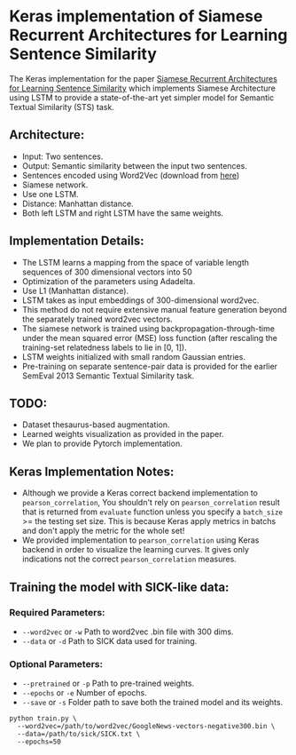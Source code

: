# Keras implementation of Siamese Recurrent Architectures for Learning Sentence SimilarityThe Keras implementation for the paper [Siamese Recurrent Architectures for Learning Sentence Similarity](http://www.mit.edu/~jonasm/info/MuellerThyagarajan_AAAI16.pdf) which implements Siamese Architecture using LSTM to provide a state-of-the-art yet simpler model for Semantic Textual Similarity (STS) task.## Architecture:- Input: Two sentences.- Output: Semantic similarity between the input two sentences.- Sentences encoded using Word2Vec (download from [here](https://code.google.com/archive/p/word2vec/))- Siamese network.- Use one LSTM.- Distance: Manhattan distance.- Both left LSTM and right LSTM have the same weights.## Implementation Details:- The LSTM learns a mapping from the space of variable length sequences of 300 dimensional vectors into 50- Optimization of the parameters using Adadelta.- Use L1 (Manhattan distance).- LSTM takes as input embeddings of 300-dimensional word2vec.- This method do not require extensive manual feature generation beyond the separately trained word2vec vectors.- The siamese network is trained using backpropagation-through-time under the mean squared error (MSE) loss function (after rescaling the training-set relatedness labels to lie in [0, 1]).- LSTM weights initialized  with small random Gaussian entries.- Pre-training on separate sentence-pair data is provided for the earlier SemEval 2013 Semantic Textual Similarity task.## TODO:- Dataset thesaurus-based augmentation.- Learned weights visualization as provided in the paper.- We plan to provide Pytorch implementation.## Keras Implementation Notes:- Although we provide a Keras correct backend implementation to `pearson_correlation`, You shouldn't rely on `pearson_correlation` result that is returned from `evaluate`  function unless you specify a `batch_size` >= the testing set size. This is because Keras apply metrics in batchs and don't apply the metric for the whole set!- We provided implementation to `pearson_correlation` using Keras backend in order to visualize the learning curves. It gives only indications not the correct `pearson_correlation` measures. ## Training the model with SICK-like data:### Required Parameters:- ```--word2vec``` or ```-w``` Path to word2vec .bin file with 300 dims.- ```--data``` or ```-d``` Path to SICK data used for training.### Optional Parameters:- ```--pretrained``` or ```-p``` Path to pre-trained weights.- ```--epochs``` or ```-e``` Number of epochs.- ```--save``` or ```-s``` Folder path to save both the trained model and its weights.```python train.py \  --word2vec=/path/to/word2vec/GoogleNews-vectors-negative300.bin \  --data=/path/to/sick/SICK.txt \  --epochs=50```
